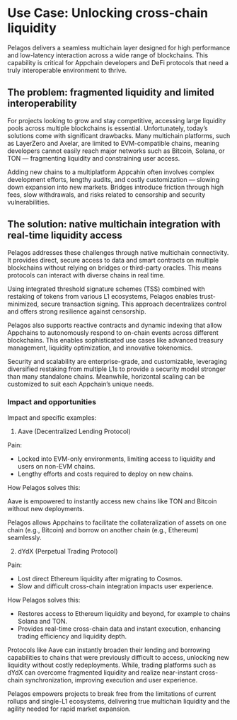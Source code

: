 # Use Case: Unlocking cross-chain liquidity

Pelagos delivers a seamless multichain layer designed for high performance and low-latency interaction across a wide range of blockchains. This capability is critical for Appchain developers and DeFi protocols that need a truly interoperable environment to thrive.

## The problem: fragmented liquidity and limited interoperability

For projects looking to grow and stay competitive, accessing large liquidity pools across multiple blockchains is essential. Unfortunately, today’s solutions come with significant drawbacks. Many multichain platforms, such as LayerZero and Axelar, are limited to EVM-compatible chains, meaning developers cannot easily reach major networks such as Bitcoin, Solana, or TON &mdash; fragmenting liquidity and constraining user access.

Adding new chains to a multiplatform Appcahin often involves complex development efforts, lengthy audits, and costly customization &mdash; slowing down expansion into new markets. Bridges introduce friction through high fees, slow withdrawals, and risks related to censorship and security vulnerabilities. 

## The solution: native multichain integration with real-time liquidity access

Pelagos addresses these challenges through native multichain connectivity. It provides direct, secure access to data and smart contracts on multiple blockchains without relying on bridges or third-party oracles. This means protocols can interact with diverse chains in real time.

Using integrated threshold signature schemes (TSS) combined with restaking of tokens from various L1 ecosystems, Pelagos enables trust-minimized, secure transaction signing. This approach decentralizes control and offers strong resilience against censorship.

Pelagos also supports reactive contracts and dynamic indexing that allow Appchains to autonomously respond to on-chain events across different blockchains. This enables sophisticated use cases like advanced treasury management, liquidity optimization, and innovative tokenomics.

Security and scalability are enterprise-grade, and customizable, leveraging diversified restaking from multiple L1s to provide a security model stronger than many standalone chains. Meanwhile, horizontal scaling can be customized to suit each Appchain’s unique needs.

### Impact and opportunities

Impact and specific examples: 

1. Aave (Decentralized Lending Protocol)

Pain: 

- Locked into EVM-only environments, limiting access to liquidity and users on non-EVM chains.
- Lengthy efforts and costs required to deploy on new chains.

How Pelagos solves this:

Aave is empowered to instantly access new chains like TON and Bitcoin without new deployments.

Pelagos allows Appchains to facilitate the collateralization of assets on one chain (e.g., Bitcoin) and borrow on another chain (e.g., Ethereum) seamlessly.

2. dYdX (Perpetual Trading Protocol)

Pain:

- Lost direct Ethereum liquidity after migrating to Cosmos.
- Slow and difficult cross-chain integration impacts user experience.

How Pelagos solves this:

- Restores access to Ethereum liquidity and beyond, for example to chains Solana and TON.
- Provides real-time cross-chain data and instant execution, enhancing trading efficiency and liquidity depth.

Protocols like Aave can instantly broaden their lending and borrowing capabilities to chains that were previously difficult to access, unlocking new liquidity without costly redeployments. While, trading platforms such as dYdX can overcome fragmented liquidity and realize near-instant cross-chain synchronization, improving execution and user experience.

Pelagos empowers projects to break free from the limitations of current rollups and single-L1 ecosystems, delivering true multichain liquidity and the agility needed for rapid market expansion.
